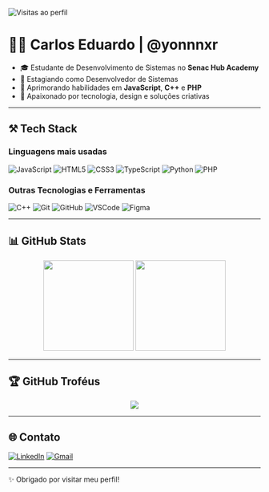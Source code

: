 ![Visitas ao perfil](https://komarev.com/ghpvc/?username=yonnnxr&color=006bed)

# 👨‍💻 Carlos Eduardo | @yonnnxr

- 🎓 Estudante de Desenvolvimento de Sistemas no **Senac Hub Academy**
- 💼 Estagiando como Desenvolvedor de Sistemas
- 🌱 Aprimorando habilidades em **JavaScript**, **C++** e **PHP**
- 🚀 Apaixonado por tecnologia, design e soluções criativas

---

## ⚒️ Tech Stack

### Linguagens mais usadas

![JavaScript](https://img.shields.io/badge/JavaScript-F7DF1E?style=for-the-badge&logo=javascript&logoColor=black)
![HTML5](https://img.shields.io/badge/HTML-E34F26?style=for-the-badge&logo=html5&logoColor=white)
![CSS3](https://img.shields.io/badge/CSS-1572B6?style=for-the-badge&logo=css3&logoColor=white)
![TypeScript](https://img.shields.io/badge/TypeScript-3178C6?style=for-the-badge&logo=typescript&logoColor=white)
![Python](https://img.shields.io/badge/Python-3776AB?style=for-the-badge&logo=python&logoColor=white)
![PHP](https://img.shields.io/badge/PHP-777BB4?style=for-the-badge&logo=php&logoColor=white)

### Outras Tecnologias e Ferramentas

![C++](https://img.shields.io/badge/C++-00599C?style=for-the-badge&logo=c%2B%2B&logoColor=white)
![Git](https://img.shields.io/badge/Git-F05032?style=for-the-badge&logo=git&logoColor=white)
![GitHub](https://img.shields.io/badge/GitHub-181717?style=for-the-badge&logo=github&logoColor=white)
![VSCode](https://img.shields.io/badge/VS%20Code-0078D4?style=for-the-badge&logo=visual-studio-code&logoColor=white)
![Figma](https://img.shields.io/badge/Figma-0AC97F?style=for-the-badge&logo=figma&logoColor=white)

---

## 📊 GitHub Stats

<div align="center">
  <img height="180em" src="https://github-readme-stats.vercel.app/api?username=yonnnxr&show_icons=true&theme=tokyonight&count_private=true" />
  <img height="180em" src="https://github-readme-stats.vercel.app/api/top-langs/?username=yonnnxr&layout=compact&theme=tokyonight" />
</div>

---

## 🏆 GitHub Troféus

<p align="center">
  <img src="https://github-profile-trophy.vercel.app/?username=yonnnxr&theme=onedark&row=1&column=6" />
</p>

---

## 🌐 Contato

[![LinkedIn](https://img.shields.io/badge/-Carlos_Eduardo-blue?style=flat-square&logo=Linkedin&logoColor=white)](https://www.linkedin.com/in/yonnnxr)
[![Gmail](https://img.shields.io/badge/-carlosborges2007edu@gmail.com-006bed?style=flat-square&logo=Gmail&logoColor=white)](mailto:carlosborges2007edu@gmail.com)

---

✨ Obrigado por visitar meu perfil!

